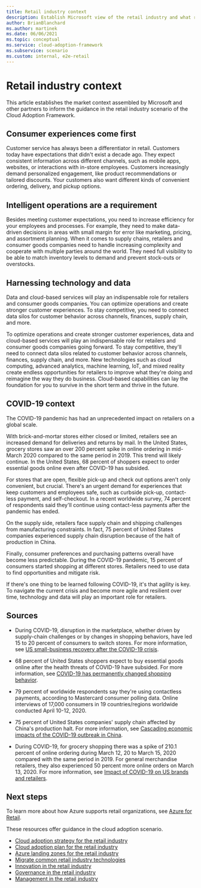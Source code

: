 ```yaml
---
title: Retail industry context
description: Establish Microsoft view of the retail industry and what roles Azure and other technologies play in modern retail.
author: BrianBlanchard
ms.author: martinek
ms.date: 06/06/2021
ms.topic: conceptual
ms.service: cloud-adoption-framework
ms.subservice: scenario
ms.custom: internal, e2e-retail
---
```


# Retail industry context

This article establishes the market context assembled by Microsoft and other partners to inform the guidance in the retail industry scenario of the Cloud Adoption Framework.

## Consumer experiences come first

Customer service has always been a differentiator in retail. Customers today have expectations that didn't exist a decade ago. They expect consistent information across different channels, such as mobile apps, websites, or interactions with in-store employees. Customers increasingly demand personalized engagement, like product recommendations or tailored discounts. Your customers also want different kinds of convenient ordering, delivery, and pickup options.

## Intelligent operations are a requirement

Besides meeting customer expectations, you need to increase efficiency for your employees and processes. For example, they need to make data-driven decisions in areas with small margin for error like marketing, pricing, and assortment planning. When it comes to supply chains, retailers and consumer goods companies need to handle increasing complexity and cooperate with multiple parties around the world. They need full visibility to be able to match inventory levels to demand and prevent stock-outs or overstocks.

## Harnessing technology and data

Data and cloud-based services will play an indispensable role for retailers and consumer goods companies. You can optimize operations and create stronger customer experiences. To stay competitive, you need to connect data silos for customer behavior across channels, finances, supply chain, and more.

To optimize operations and create stronger customer experiences, data and cloud-based services will play an indispensable role for retailers and consumer goods companies going forward. To stay competitive, they'll need to connect data silos related to customer behavior across channels, finances, supply chain, and more. New technologies such as cloud computing, advanced analytics, machine learning, IoT, and mixed reality create endless opportunities for retailers to improve what they're doing and reimagine the way they do business. Cloud-based capabilities can lay the foundation for you to survive in the short term and thrive in the future.

## COVID-19 context

The COVID-19 pandemic has had an unprecedented impact on retailers on a global scale.

With brick-and-mortar stores either closed or limited, retailers see an increased demand for deliveries and returns by mail. In the United States, grocery stores saw an over 200 percent spike in online ordering in mid-March 2020 compared to the same period in 2019. This trend will likely continue. In the United States, 68 percent of shoppers expect to order essential goods online even after COVID-19 has subsided.

For stores that are open, flexible pick-up and check out options aren't only convenient, but crucial. There's an urgent demand for experiences that keep customers and employees safe, such as curbside pick-up, contact-less payment, and self-checkout. In a recent worldwide survey, 74 percent of respondents said they'll continue using contact-less payments after the pandemic has ended.

On the supply side, retailers face supply chain and shipping challenges from manufacturing constraints. In fact, 75 percent of United States companies experienced supply chain disruption because of the halt of production in China.

Finally, consumer preferences and purchasing patterns overall have become less predictable. During the COVID-19 pandemic, 15 percent of consumers started shopping at different stores. Retailers need to use data to find opportunities and mitigate risk.

If there's one thing to be learned following COVID-19, it's that agility is key. To navigate the current crisis and become more agile and resilient over time, technology and data will play an important role for retailers.

## Sources

- During COVID-19, disruption in the marketplace, whether driven by supply-chain challenges or by changes in shopping behaviors, have led 15 to 20 percent of consumers to switch stores. For more information, see [US small-business recovery after the COVID-19 crisis](https://www.mckinsey.com/industries/public-and-social-sector/our-insights/us-small-business-recovery-after-the-covid-19-crisis).

- 68 percent of United States shoppers expect to buy essential goods online after the health threats of COVID-19 have subsided. For more information, see [COVID-19 has permanently changed shopping behavior](https://www.zdnet.com/article/covid-19-has-permanently-changed-shopping-behavior/).

- 79 percent of worldwide respondents say they're using contactless payments, according to Mastercard consumer polling data. Online interviews of 17,000 consumers in 19 countries/regions worldwide conducted April 10-12, 2020.

- 75 percent of United States companies' supply chain affected by China's production halt. For more information, see [Cascading economic impacts of the COVID-19 outbreak in China](https://www.uscc.gov/sites/default/files/2020-04/Cascading_Economic_Impacts_of_the_Novel_Coronavirus_April_21_2020.pdf).

- During COVID-19, for grocery shopping there was a spike of 210.1 percent of online ordering during March 12, 20 to March 15, 2020 compared with the same period in 2019. For general merchandise retailers, they also experienced 50 percent more online orders on March 13, 2020. For more information, see [Impact of COVID-19 on US brands and retailers](https://www.forbes.com/sites/jasongoldberg/2020/03/29/the-impact-of-covid-19-on-us-brands-and-retailers/#55642cb71452).

## Next steps

To learn more about how Azure supports retail organizations, see [Azure for Retail](./retail-azure-advantages.md).

These resources offer guidance in the cloud adoption scenario.

- [Cloud adoption strategy for the retail industry](./strategy.md)
- [Cloud adoption plan for the retail industry](./plan.md)
- [Azure landing zones for the retail industry](./ready.md)
- [Migrate common retail industry technologies](./migrate.md)
- [Innovation in the retail industry](./innovate.md)
- [Governance in the retail industry](./govern.md)
- [Management in the retail industry](./manage.md)

